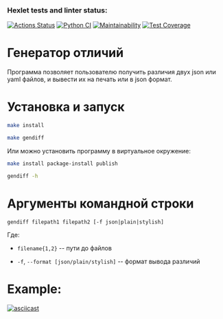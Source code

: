 ### Hexlet tests and linter status:
[![Actions Status](https://github.com/remortalite/python-project-50/actions/workflows/hexlet-check.yml/badge.svg)](https://github.com/remortalite/python-project-50/actions)
[![Python CI](https://github.com/remortalite/python-project-50/actions/workflows/build.yaml/badge.svg)](https://github.com/remortalite/python-project-50/actions/workflows/build.yaml)
[![Maintainability](https://api.codeclimate.com/v1/badges/9322302759fa8fdd9823/maintainability)](https://codeclimate.com/github/remortalite/python-project-50/maintainability)
[![Test Coverage](https://api.codeclimate.com/v1/badges/9322302759fa8fdd9823/test_coverage)](https://codeclimate.com/github/remortalite/python-project-50/test_coverage)


# Генератор отличий

Программа позволяет пользователю получить различия двух json или yaml файлов, и вывести их на печать или в json формат.

# Установка и запуск

```bash
make install

make gendiff
```

Или можно установить программу в виртуальное окружение:

```bash
make install package-install publish

gendiff -h
```

# Аргументы командной строки

`gendiff filepath1 filepath2 [-f json|plain|stylish]`

Где: 
* `filename{1,2}` -- пути до файлов

* `-f`, `--format [json/plain/stylish]` -- формат вывода различий

# Example:

[![asciicast](https://asciinema.org/a/VqUBwDVgdD3umGZYx0qYxiPBa.svg)](https://asciinema.org/a/VqUBwDVgdD3umGZYx0qYxiPBa)
